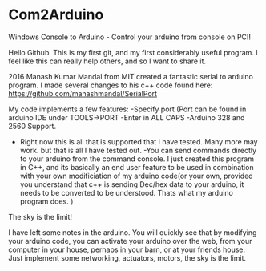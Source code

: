 # Com2Arduino
Windows Console to Arduino - Control your arduino from console on PC!!

Hello Github. 
This is my first git, and my first considerably useful program. 
I feel like this can really help others, and so I want to share it. 

2016 Manash Kumar Mandal from MIT created a fantastic serial to arduino program. 
I made several changes to his c++ code found here:
https://github.com/manashmandal/SerialPort

My code implements a few features:
-Specify port (Port can be found in arduino IDE under TOOLS->PORT
    -Enter in ALL CAPS
-Arduino 328 and 2560 Support.
  - Right now this is all that is supported that I have tested. Many more may work. but that is all I have tested out.
-You can send commands directly to your arduino from the command console. I just created this program in C++, and its basically an end user feature to be used in combination with your own modificiation of my arduino code(or your own, provided you understand that c++ is sending Dec/hex data to your arduino, it needs to be converted to be understood. Thats what my arduino program does. )

The sky is the limit!
  
  I have left some notes in the arduino. You will quickly see that by modifying your arduino code, you can activate your arduino over the web, from your computer in your house, perhaps in your barn, or at your friends house. Just implement some networking, actuators, motors, the sky is the limit. 



